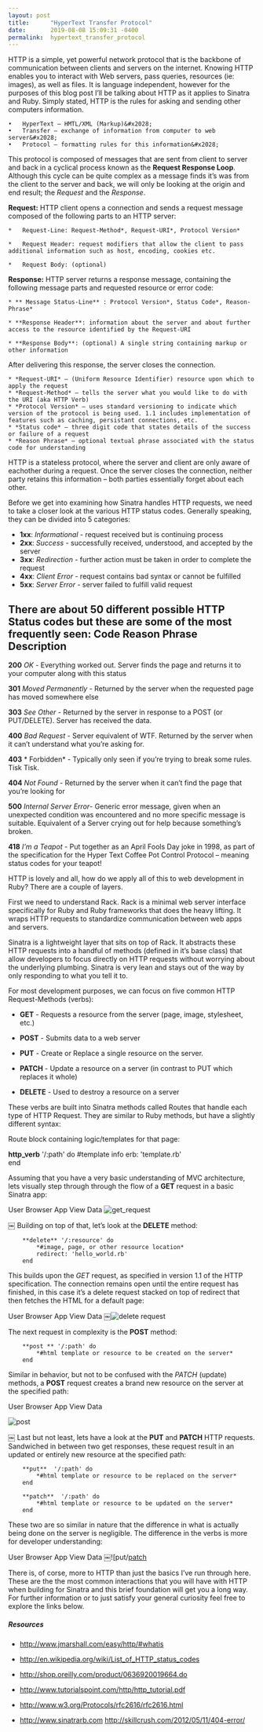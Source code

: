 ```yaml
---
layout: post
title:      "HyperText Transfer Protocol"
date:       2019-08-08 15:09:31 -0400
permalink:  hypertext_transfer_protocol
---
```



HTTP is a simple, yet powerful network protocol that is the backbone of communication between clients and servers on the internet. Knowing HTTP enables you to interact with Web servers, pass queries, resources (ie: images), as well as files. It is language independent, however for the purposes of this blog post I’ll be talking about HTTP as it applies to Sinatra and Ruby. Simply stated, HTTP is the rules for asking and sending other computers information.

	•	HyperText – HMTL/XML (Markup)&#x2028;
	•	Transfer – exchange of information from computer to web server&#x2028;
	•	Protocol – formatting rules for this information&#x2028;
	
This protocol is composed of messages that are sent from client to server and back in a cyclical process known as the **Request Response Loop**. Although this cycle can be quite complex as a message finds it’s was from the client to the server and back, we will only be looking at the origin and end result; the *Request* and the *Response*. 

**Request:**
HTTP client opens a connection and sends a request message composed of the following parts to an HTTP server:

	*	Request-Line: Request-Method*, Request-URI*, Protocol Version*
	
	*	Request Header: request modifiers that allow the client to pass additional information such as host, encoding, cookies etc.

	*	Request Body: (optional)
	

**Response:**
HTTP server returns a response message, containing the following message parts and requested resource or error code:

	* ** Message Status-Line** : Protocol Version*, Status Code*, Reason-Phrase*

	* **Response Header**: information about the server and about further access to the resource identified by the Request-URI

	* **Response Body**: (optional) A single string containing markup or other information
After delivering this response, the server closes the connection.

	* *Request-URI* – (Uniform Resource Identifier) resource upon which to apply the request
	* *Request-Method* – tells the server what you would like to do with the URI (aka HTTP Verb)
	* *Protocol Version* – uses standard versioning to indicate which version of the protocol is being used. 1.1 includes implementation of features such as caching, persistant connections, etc.
	* *Status code* – three digit code that states details of the success or failure of a request
	* *Reason Phrase* – optional textual phrase associated with the status code for understanding
	
HTTP is a stateless protocol, where the server and client are only aware of eachother during a request. Once the server closes the connection, neither party retains this information – both parties essentially forget about each other.

Before we get into examining how Sinatra handles HTTP requests, we need to take a closer look at the various HTTP status codes. Generally speaking, they can be divided into 5 categories:

* **1xx**: *Informational* - request received but is continuing process
* **2xx**: *Success*       - successfully received, understood, and accepted by the server
* **3xx**: *Redirection*   - further action must be taken in order to complete the request
* **4xx**: *Client Error*  - request contains bad syntax or cannot be fulfilled
* **5xx**: *Server Error*  - server failed to fulfill valid request


There are about 50 different possible HTTP Status codes but these are some of the most frequently seen:
Code    Reason Phrase        Description
---------------------------------------------------------------
**200**   *OK*                -   Everything worked out. Server finds the page and returns it to your computer along with this status

**301**   *Moved Permanently* -   Returned by the server when the requested page has moved somewhere else

**303**   *See Other*         -   Returned by the server in response to a POST (or PUT/DELETE). Server has received the data.

**400**   *Bad Request*     -   Server equivalent of WTF. Returned by the server when it can’t understand what you’re asking for.

**403**  * Forbidden*        -   Typically only seen if you’re trying to break some rules. Tisk Tisk.

**404**   *Not Found*        -   Returned by the server when it can’t find the page that you’re  looking for

**500**   *Internal Server Error*-  Generic error message, given when an unexpected condition was encountered and no more specific message is suitable. Equivalent of a Server crying out for help because something’s broken.

**418**  *I’m a Teapot*     -   Put together as an April Fools Day joke in 1998, as part of the specification for the Hyper Text Coffee Pot Control Protocol – meaning status codes for your teapot!

HTTP is lovely and all, how do we apply all of this to web development in Ruby? There are a couple of layers.

First we need to understand Rack. Rack is a minimal web server interface specifically for Ruby and Ruby frameworks that does the heavy lifting. It wraps HTTP requests to standardize communication between web apps and servers.

Sinatra is a lightweight layer that sits on top of Rack. It abstracts these HTTP requests into a handful of methods (defined in it’s base class) that allow developers to focus directly on HTTP requests without worrying about the underlying plumbing. Sinatra is very lean and stays out of the way by only responding to what you tell it to.

For most development purposes, we can focus on five common HTTP Request-Methods (verbs):

* **GET**        - Requests a resource from the server (page, image, stylesheet, etc.)

* **POST**     - Submits data to a web server

* **PUT**        - Create or Replace a single resource on the server.

* **PATCH**   - Update a resource on a server (in contrast to PUT which replaces it whole)

* **DELETE** - Used to destroy a resource on a server

These verbs are built into Sinatra methods called Routes that handle each type of HTTP Request. They are similar to Ruby methods, but have a slightly different syntax:

Route block containing logic/templates for that page:

   **http_verb** '/:path' do
      #template info
      erb: 'template.rb'     
    end

Assuming that you have a very basic understanding of MVC architecture, lets visually step through through the flow of a **GET** request in a basic Sinatra app:

User                 Browser                  App                      View                  Data
![get_request](https://photos.google.com/photo/AF1QipPxtCei_WLZlbOKEaZFo9OdHtRkrQsFapFLYQym)

￼
Building on top of that, let’s look at the **DELETE** method:

		**delete** '/:resource' do
			*#image, page, or other resource location*
			redirect: 'hello_world.rb'
		end
		
This builds upon the *GET* request, as specified in version 1.1 of the HTTP specification. The connection remains open until the entire request has finished, in this case it’s a delete request stacked on top of redirect that then fetches the HTML for a default page:

User                 Browser                  App                      View                  Data
￼![delete request](https://photos.google.com/photo/AF1QipNWCWUUpnuqgb3eSXdrW-vV3RhfX278AHbtU1Lj)

The next request in complexity is the **POST** method:

		**post ** '/:path' do
			*#html template or resource to be created on the server*
		end
		
Similar in behavior, but not to be confused with the  *PATCH* (update) methods, a **POST** request creates a brand new resource on the server at the specified path:

User                 Browser                  App                      View                  Data

![post](https://photos.google.com/photo/AF1QipMpTuU5gGr8UmH7K23ia7405xbOjIbr2NX6MUYl)

￼
Last but not least, lets have a look at the **PUT** and **PATCH** HTTP requests. Sandwiched in between two get responses, these request result in an updated or entirely new resource at the specified path:

		**put**  '/:path' do
			*#html template or resource to be replaced on the server*
		end

		**patch**  '/:path' do
			*#html template or resource to be updated on the server*
		end

These two are so similar in nature that the difference in what is actually being done on the server is negligible. The difference in the verbs is more for developer understanding:

User                 Browser                  App                      View                  Data
￼![put/[patch](https://photos.google.com/photo/AF1QipM05yqzp6pso9yk5o4mAYuMWlGCj4vbXSngONIe)

 
There is, of corse, more to HTTP than just the basics I’ve run through here. These are the the most common interactions that you will have with HTTP when building for Sinatra and this brief foundation will get you a long way. For further information or to just satisfy your general curiosity feel free to explore the links below.

##### Resources
* http://www.jmarshall.com/easy/http/#whatis 

*  http://en.wikipedia.org/wiki/List_of_HTTP_status_codes 

*  http://shop.oreilly.com/product/0636920019664.do 

*  http://www.tutorialspoint.com/http/http_tutorial.pdf   

*  http://www.w3.org/Protocols/rfc2616/rfc2616.html 

*  http://www.sinatrarb.com http://skillcrush.com/2012/05/11/404-error/
